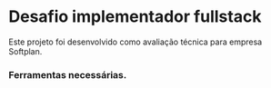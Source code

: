 # Desafio implementador fullstack

Este projeto foi desenvolvido como avaliação técnica para empresa Softplan.

### Ferramentas necessárias.

